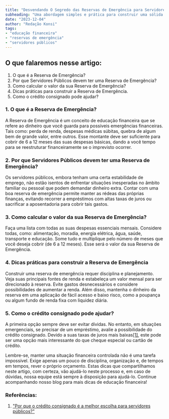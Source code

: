 ```yaml
---
title: "Desvendando O Segredo das Reservas de Emergência para Servidores Públicos"
subheading: "Uma abordagem simples e prática para construir uma sólida reserva de emergência"
date: "2023-12-04"
author: "Redação Konsi"
tags:
- "educação financeira"
- "reservas de emergência"
- "servidores públicos"
---
```


## O que falaremos nesse artigo:

1. O que é a Reserva de Emergência?
2. Por que Servidores Públicos devem ter uma Reserva de Emergência?
3. Como calcular o valor da sua Reserva de Emergência?
4. Dicas práticas para construir a Reserva de Emergência.
5. Como o crédito consignado pode ajudar?

### 1. O que é a Reserva de Emergência?

A Reserva de Emergência é um conceito de educação financeira que se refere ao dinheiro que você guarda para possíveis emergências financeiras. Tais como: perda de renda, despesas médicas súbitas, quebra de algum bem de grande valor, entre outros. Esse montante deve ser suficiente para cobrir de 6 a 12 meses das suas despesas básicas, dando a você tempo para se reestruturar financeiramente se o imprevisto ocorrer.

### 2. Por que Servidores Públicos devem ter uma Reserva de Emergência?

Os servidores públicos, embora tenham uma certa estabilidade de emprego, não estão isentos de enfrentar situações inesperadas no âmbito familiar ou pessoal que podem demandar dinheiro extra. Contar com uma boa reserva de emergência permite manter as rédeas das próprias finanças, evitando recorrer a empréstimos com altas taxas de juros ou sacrificar a aposentadoria para cobrir tais gastos.

### 3. Como calcular o valor da sua Reserva de Emergência?

Faça uma lista com todas as suas despesas essenciais mensais. Considere todas, como: alimentação, moradia, energia elétrica, água, saúde, transporte e educação. Some tudo e multiplique pelo número de meses que você deseja cobrir (de 6 a 12 meses). Esse será o valor da sua Reserva de Emergência.

### 4. Dicas práticas para construir a Reserva de Emergência

Construir uma reserva de emergência requer disciplina e planejamento. Veja suas principais fontes de renda e estabeleça um valor mensal para ser direcionado à reserva. Evite gastos desnecessários e considere possibilidades de aumentar a renda. Além disso, mantenha o dinheiro da reserva em uma aplicação de fácil acesso e baixo risco, como a poupança ou algum fundo de renda fixa com liquidez diária.

### 5. Como o crédito consignado pode ajudar?

A primeira opção sempre deve ser evitar dívidas. No entanto, em situações emergenciais, se precisar de um empréstimo, avalie a possibilidade do crédito consignado. Devido a suas taxas de juros mais baixas[\[1\]](https://www.konsi.com.br/postagens/por-que-o-crdito-consignado-a-melhor-escolha-para-servidores-pblicos), este pode ser uma opção mais interessante do que cheque especial ou cartão de crédito.

Lembre-se, manter uma situação financeira controlada não é uma tarefa impossível. Exige apenas um pouco de disciplina, organização e, de tempos em tempos, rever o próprio orçamento. Estas dicas que compartilhamos neste artigo, com certeza, vão ajudá-lo neste processo e, em caso de dúvidas, nossa equipe está sempre à disposição para ajudá-lo. Continue acompanhando nosso blog para mais dicas de educação financeira!

### Referências:
1. ["Por que o crédito consignado é a melhor escolha para servidores públicos?"](https://www.konsi.com.br/postagens/por-que-o-crdito-consignado-a-melhor-escolha-para-servidores-pblicos)